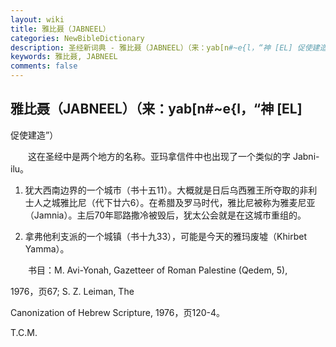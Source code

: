 ```yaml
---
layout: wiki
title: 雅比聂（JABNEEL）
categories: NewBibleDictionary
description: 圣经新词典 - 雅比聂（JABNEEL）（来：yab[n#~e{l，“神 [EL] 促使建造”）
keywords: 雅比聂, JABNEEL
comments: false
---
```


## 雅比聂（JABNEEL）（来：yab[n#~e{l，“神 [EL]

促使建造”）

　　这在圣经中是两个地方的名称。亚玛拿信件中也出现了一个类似的字 Jabni-ilu。

1. 犹大西南边界的一个城市（书十五11）。大概就是日后乌西雅王所夺取的非利士人之城雅比尼（代下廿六6）。在希腊及罗马时代，雅比尼被称为雅麦尼亚（Jamnia）。主后70年耶路撒冷被毁后，犹太公会就是在这城市重组的。

2. 拿弗他利支派的一个城镇（书十九33），可能是今天的雅玛废墟（Khirbet Yamma）。

　　书目：M. Avi-Yonah, Gazetteer of Roman Palestine (Qedem, 5),

1976，页67; S. Z. Leiman, The

Canonization of Hebrew Scripture, 1976，页120-4。

T.C.M.









